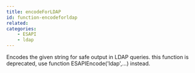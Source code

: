```yaml
---
title: encodeForLDAP
id: function-encodeforldap
related:
categories:
    - ESAPI
    - ldap
---
```


Encodes the given string for safe output in LDAP queries.
		this function is deprecated, use function ESAPIEncode('ldap',...) instead.